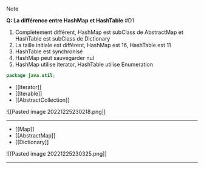 
> [!note] 
> **Q: La différence entre HashMap et HashTable** #D1 
> 
> 1. Complètement différent, HashMap est subClass de AbstractMap et HashTable est subClass de Dictionary
> 2. La taille initiale est différent, HashMap est 16, HashTable est 11
> 3. HashTable est synchronisé
> 4. HashMap peut sauvegarder nul
> 5. HashMap utilise iterator, HashTable utilise Enumeration 

``` Java
package java.util;
```

- [[Iterator]]
- [[Iterable]]
- [[AbstractCollection]]

![[Pasted image 20221225230218.png]]

***

- [[Map]]
- [[AbstractMap]]
- [[Dictionary]]

![[Pasted image 20221225230325.png]]

***

